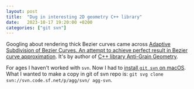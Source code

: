 ```yaml
---
layout: post
title:  "Dug in interesting 2D geometry C++ library"
date:   2023-10-17 19:20:00 +0200
categories: ["git svn"]
---
```

Googling about rendering thick Bezier curves came across [Adaptive Subdivision of Bezier Curves.
An attempt to achieve perfect result in Bezier curve approximation](https://agg.sourceforge.net/antigrain.com/research/adaptive_bezier/). It's by author of [C++ library Anti-Grain Geometry](https://agg.sourceforge.net/antigrain.com/index.html).

For ages I haven't worked with `svn`. Now I had to [install `git svn` on macOS](https://stackoverflow.com/a/65602702/942513). What I wanted to make a copy in git of svn repo is: `git svg clone svn://svn.code.sf.net/p/agg/svn/ agg-svn`.
